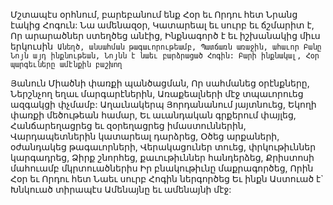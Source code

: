 
Մշտապէս օրհնում, բարեբանում ենք
Հօր եւ Որդու հետ
Նրանց էակից Հոգուն:
Նա ամենազօր,
Կատարեալ եւ սուրբ եւ ճշմարիտ է,
Որ արարածներ ստեղծեց անէից,
Ինքնագործ է եւ իշխանակից միւս երկուսին`
Անեղծ, անսահման թագաւորութեամբ,
Պատճառն առաջին, ահաւոր Բանը
Նոյն այդ ինքնութեան,
Նոյնն է նաեւ բարձրացած Հոգին:
Բարի ինքնակալ,
Հօր պարգեւները ամէնքին բաշխող`


Յանուն Միածնի փառքի պանծացման,
Որ սահմանեց օրէնքները,
Ներշնչող եղաւ մարգարէներին,
Առաքեալների մէջ տպաւորուեց ազգակցի
փչմամբ:
Աղաւնակերպ Յորդանանում յայտնուեց,
Եկողի փառքի մեծութեան համար,
Եւ աւանդական գրքերում փայլեց,
Հանճարեղացրեց եւ զօրեղացրեց
իմաստուններին,
Վարդապետներին կատարեալ դարձրեց,
Օծեց արքաների, օժանդակեց թագաւորների,
Վերակացուներ տուեց, փրկութիւններ
կարգադրեց,
Ձիրք շնորհեց, քաւութիւններ հանդերձեց,
Քրիստոսի մահուամբ մկրտուածներիս
Իր բնակութիւնը մաքրագործեց,
Որին Հօր եւ Որդու հետ
Նաեւ սուրբ Հոգին ներգործեց
Եւ ինքն Աստուած է`
Խնկուած տիրապէս
Ամենայնը եւ ամենայնի մէջ:
